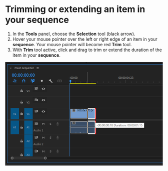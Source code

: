 # Trimming or extending an item in your sequence

1. In the **Tools** panel, choose the **Selection** tool (black arrow).
2. Hover your mouse pointer over the left or right edge of an item in your **sequence**. Your mouse pointer will become red **Trim** tool.
3. With **Trim** tool active, click and drag to trim or extend the duration of the item in your **sequence**.

![Trimming a clip in the sequence.](../.gitbook/assets/trimming-clip-in-sequence.PNG)

